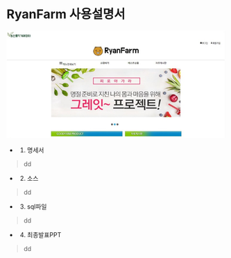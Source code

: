 # RyanFarm 사용설명서

![placeholder](https://github.com/kyungso/Farm_Spring/blob/master/Farm/src/index.jpg "Small example image")


* 01. 명세서
> dd

* 02. 소스
> dd

* 03. sql파일
> dd

* 04. 최종발표PPT
> dd
